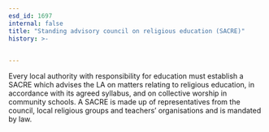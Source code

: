 ```yaml
---
esd_id: 1697
internal: false
title: "Standing advisory council on religious education (SACRE)"
history: >-
  

---
```


Every local authority with responsibility for education must establish a SACRE which advises the LA on matters relating to religious education, in accordance with its agreed syllabus, and on collective worship in community schools.  A SACRE is made up of representatives from the council, local religious groups and teachers’ organisations and is mandated by law.

